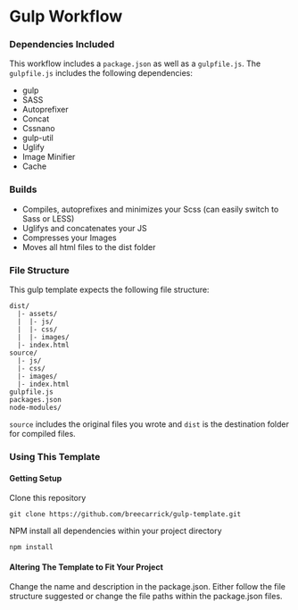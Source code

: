 # Gulp Workflow
### Dependencies Included
This workflow includes a `package.json` as well as a `gulpfile.js`. The `gulpfile.js` includes the following dependencies:
* gulp
* SASS
* Autoprefixer
* Concat
* Cssnano
* gulp-util
* Uglify
* Image Minifier
* Cache

### Builds
* Compiles, autoprefixes and minimizes your Scss (can easily switch to Sass or LESS)
* Uglifys and concatenates your JS
* Compresses your Images
* Moves all html files to the dist folder

### File Structure
This gulp template expects the following file structure:

```
dist/
  |- assets/
  |  |- js/
  |  |- css/
  |  |- images/
  |- index.html
source/
  |- js/
  |- css/
  |- images/
  |- index.html
gulpfile.js
packages.json
node-modules/
```
`source` includes the original files you wrote and `dist` is the destination folder for compiled files.

### Using This Template

#### Getting Setup
Clone this repository

`git clone https://github.com/breecarrick/gulp-template.git`

NPM install all dependencies within your project directory

`npm install`

#### Altering The Template to Fit Your Project
Change the name and description in the package.json. Either follow the file structure suggested or change the file paths within the package.json files.
